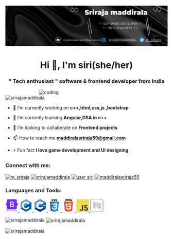 ![logo](https://github.com/srirajamaddirala/srirajamaddirala/blob/main/banner.png)
<h1 align="center">Hi 👋, I'm siri(she/her) </h1>
<h3 align="center">" Tech enthusiast " software & frontend developer from India </h3>

<image align="right" alt="coding" width = "400" src = "https://www.google.com/url?sa=i&url=https%3A%2F%2Flottiefiles.com%2Fanimations%2Fgirl-on-computer-with-idea-vKx1wtZe5l&psig=AOvVaw1gFX1yUyGGliB2kveZ4pZh&ust=1705732834158000&source=images&cd=vfe&opi=89978449&ved=0CBIQjRxqFwoTCPDJvJLs6IMDFQAAAAAdAAAAABAD.gif " >

<p align="left"> <img src="https://komarev.com/ghpvc/?username=srirajamaddirala&label=Profile%20views&color=0e75b6&style=flat" alt="srirajamaddirala" /> </p>

- 🔭 I’m currently working on **c++,html,css,js ,bootstrap**

- 🌱 I’m currently learning **Angular,DSA in c++**

- 👯 I’m looking to collaborate on **Frontend projects**

- 📫 How to reach me **maddiralasriraja59@gmail.com**

- ⚡ Fun fact **I love game development and UI designing**

<h3 align="left">Connect with me: </h3>
<p align="left">
<a href="https://twitter.com/m_sriraja" target="blank"><img align="center" src="https://raw.githubusercontent.com/rahuldkjain/github-profile-readme-generator/master/src/images/icons/Social/twitter.svg" alt=" m_sriraja " height="30" width="40" /></a>
<a href="https://linkedin.com/in/srirajamaddirala" target="blank"><img align="center" src="https://raw.githubusercontent.com/rahuldkjain/github-profile-readme-generator/master/src/images/icons/Social/linked-in-alt.svg" alt=" srirajamaddirala " height="30" width="40" /></a>
<a href="https://stackoverflow.com/users/user siri" target="blank"><img align="center" src="https://raw.githubusercontent.com/rahuldkjain/github-profile-readme-generator/master/src/images/icons/Social/stack-overflow.svg" alt=" user siri " height="30" width="40" /></a>
<a href="https://www.leetcode.com/maddiralasriraja59" target="blank"><img align="center" src="https://raw.githubusercontent.com/rahuldkjain/github-profile-readme-generator/master/src/images/icons/Social/leet-code.svg" alt=" maddiralasriraja59 " height="30" width="40" /></a>
</p>

<h3 align="left">Languages and Tools:</h3>
<p align="left"> <a href="https://getbootstrap.com" target="_blank" rel="noreferrer"> <img src="https://raw.githubusercontent.com/devicons/devicon/master/icons/bootstrap/bootstrap-plain-wordmark.svg" alt=" bootstrap " width="40" height="40"/> </a> <a href="https://www.cprogramming.com/" target="_blank" rel="noreferrer"> <img src="https://raw.githubusercontent.com/devicons/devicon/master/icons/c/c-original.svg" alt="c" width="40" height="40"/> </a> <a href="https://www.w3schools.com/cpp/" target="_blank" rel="noreferrer"> <img src="https://raw.githubusercontent.com/devicons/devicon/master/icons/cplusplus/cplusplus-original.svg" alt="cplusplus " width="40" height="40"/> </a> <a href="https://www.w3schools.com/css/" target="_blank" rel="noreferrer"> <img src="https://raw.githubusercontent.com/devicons/devicon/master/icons/css3/css3-original-wordmark.svg" alt=" css3 " width="40" height="40"/> </a> <a href="https://www.w3.org/html/" target="_blank" rel="noreferrer"> <img src="https://raw.githubusercontent.com/devicons/devicon/master/icons/html5/html5-original-wordmark.svg" alt=" html5 " width="40" height="40"/> </a> <a href="https://developer.mozilla.org/en-US/docs/Web/JavaScript" target="_blank" rel="noreferrer"> <img src="https://raw.githubusercontent.com/devicons/devicon/master/icons/javascript/javascript-original.svg" alt=" javascript " width="40" height="40"/> </a> <a href="https://www.photoshop.com/en" target="_blank" rel="noreferrer"> <img src="https://raw.githubusercontent.com/devicons/devicon/master/icons/photoshop/photoshop-line.svg" alt=" photoshop " width="40" height="40"/> </a> </p>

<p><img align="left" src="https://github-readme-stats.vercel.app/api/top-langs?username=srirajamaddirala&show_icons=true&locale=en&layout=compact" alt="srirajamaddirala" /></p>

<p>&nbsp;<img align="center" src="https://github-readme-stats.vercel.app/api?username=srirajamaddirala&show_icons=true&locale=en" alt="srirajamaddirala" /></p>

<p><img align="center" src="https://github-readme-streak-stats.herokuapp.com/?user=srirajamaddirala&" alt="srirajamaddirala" /></p>



